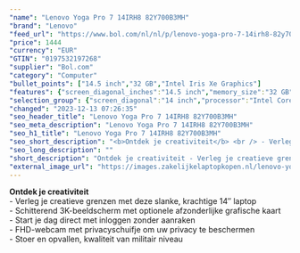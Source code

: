 ```yaml
---
"name": "Lenovo Yoga Pro 7 14IRH8 82Y700B3MH"
"brand": "Lenovo"
"feed_url": "https://www.bol.com/nl/nl/p/lenovo-yoga-pro-7-14irh8-82y700b3mh/9300000164533957"
"price": 1444
"currency": "EUR"
"GTIN": "0197532197268"
"supplier": "Bol.com"
"category": "Computer"
"bullet_points": ["14.5 inch","32 GB","Intel Iris Xe Graphics"]
"features": {"screen_diagonal_inches":"14.5 inch","memory_size":"32 GB","graphics_card":"Intel Iris Xe Graphics"}
"selection_group": {"screen_diagonal":"14 inch","processor":"Intel Core i7","changed_price_past_3_days":false,"product_family":"Yoga"}
"changed": "2023-12-13 07:26:35"
"seo_header_title": "Lenovo Yoga Pro 7 14IRH8 82Y700B3MH"
"seo_meta_description": "Lenovo Yoga Pro 7 14IRH8 82Y700B3MH"
"seo_h1_title": "Lenovo Yoga Pro 7 14IRH8 82Y700B3MH"
"seo_short_description": "<b>Ontdek je creativiteit</b> <br /> - Verleg je creatieve grenzen met deze slanke, krachtige 14″ laptop <br /> - Schitterend 3K-beeldscherm met optionele afzonderlijke grafische kaart <br /> - Start je dag direct met inloggen zonder aanraken <br /> - FHD-webcam met privacyschuifje om uw privacy te beschermen <br /> - Stoer en opvallen, kwaliteit van militair niveau <br />."
"seo_long_description": ""
"short_description": "Ontdek je creativiteit - Verleg je creatieve grenzen met deze slanke, krachtige 14″ laptop - Schitterend 3K-beeldscherm met optionele afzonderlijke grafische kaart - Start je dag direct met inloggen zonder aanraken - FHD-webcam met privacyschuifje om uw privacy te beschermen - Stoer en opvallen, kwaliteit van militair niveau"
"external_image_url": "https://images.zakelijkelaptopkopen.nl/lenovo-yoga-pro-7-14irh8-82y700b3mh.webp"
---
```


<b>Ontdek je creativiteit</b> <br /> - Verleg je creatieve grenzen met deze slanke, krachtige 14″ laptop <br /> - Schitterend 3K-beeldscherm met optionele afzonderlijke grafische kaart <br /> - Start je dag direct met inloggen zonder aanraken <br /> - FHD-webcam met privacyschuifje om uw privacy te beschermen <br /> - Stoer en opvallen, kwaliteit van militair niveau <br />